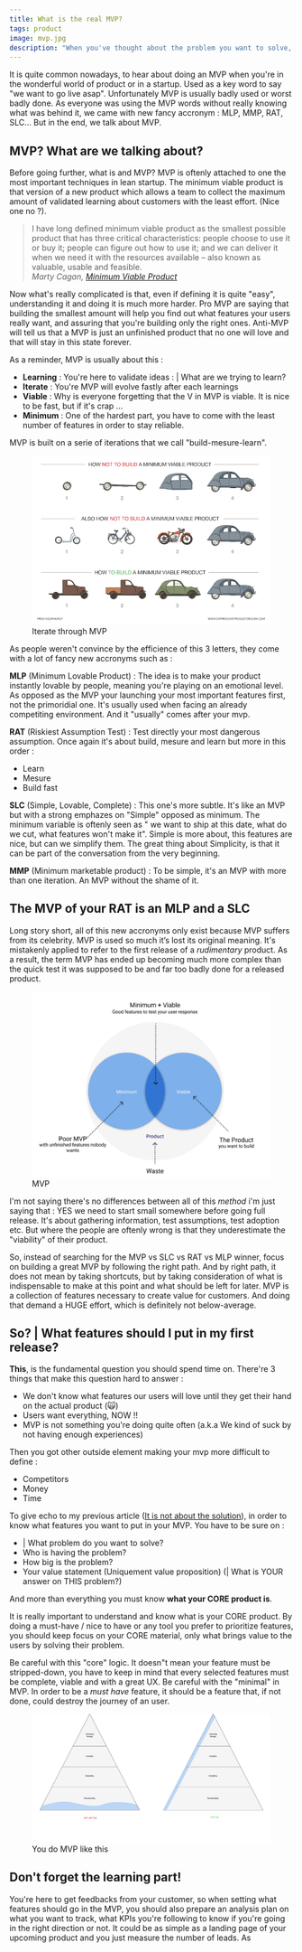 ```yaml
---
title: What is the real MVP?
tags: product
image: mvp.jpg
description: "When you've thought about the problem you want to solve, that your solution is designed, that your idea is validated that your long term strategy is set. Now it's time to develop and launch your product, but what do you launch? | What features would you choose first? Small story about MVP"
---
```

<p class="lead">
   It is quite common nowadays, to hear about doing an MVP when you're in the wonderful world of product or in a startup. Used as a key word to say "we want to go live asap". Unfortunately MVP is usually badly used or worst badly done. As everyone was using the MVP words without really knowing what was behind it, we came with new fancy accronym : MLP, MMP, RAT, SLC... But in the end, we talk about MVP.  
</p>

## MVP? What are we talking about?

Before going further, what is and MVP? MVP is oftenly attached to one the most important techniques in lean startup. The minimum viable product is that version of a new product which allows a team to collect the maximum amount of validated learning about customers with the least effort. (Nice one no ?).  

<blockquote cite="Marty Cagan">
    I have long defined minimum viable product as the smallest possible product that has three critical characteristics: people choose to use it or buy it; people can figure out how to use it; and we can deliver it when we need it with the resources available – also known as valuable, usable and feasible.<br />
    <cite>Marty Cagan, <a href="https://svpg.com/minimum-viable-product/">Minimum Viable Product</a></cite>
</blockquote>

Now what's really complicated is that, even if defining it is quite "easy", understanding it and doing it is much more harder. 
Pro MVP are saying that building the smallest amount will help you find out what features your users really want, and assuring that you're building only the right ones. Anti-MVP will tell us that a MVP is just an unfinished product that no one will love and that will stay in this state forever. 

As a reminder, MVP is usually about this : 
* __Learning__ : You're here to validate ideas : | What are we trying to learn?
* __Iterate__ : You're MVP will evolve fastly after each learnings
* __Viable__ : Why is everyone forgetting that the V in MVP is viable. It is nice to be fast, but if it's crap ...
* __Minimum__ : One of the hardest part, you have to come with the least number of features in order to stay reliable. 

MVP is built on a serie of iterations that we call "build-mesure-learn". 

<figure class="extent">
    <img src="mvp-metaphor.png" data-zoomable />
    <figcaption>Iterate through MVP</figcaption>
</figure>

As people weren't convince by the efficience of this 3 letters, they come with a lot of fancy new accronyms such as : 

__MLP__ (Minimum Lovable Product) : The idea is to make your product instantly lovable by people, meaning you're playing on an emotional level. As opposed as the MVP your launching your most important features first, not the primoridial one. It's usually used when facing an already competiting environment. And it "usually" comes after your mvp. 

__RAT__ (Riskiest Assumption Test) : Test directly your most dangerous assumption. Once again it's about build, mesure and learn but more in this order : 
* Learn
* Mesure
* Build fast

__SLC__ (Simple, Lovable, Complete) : This one's more subtle. It's like an MVP but with a strong emphazes on "Simple" opposed as minimum. The minimum variable is oftenly seen as " we want to ship at this date, what do we cut, what features won't make it". Simple is more about, this features are nice, but can we simplify them. The great thing about Simplicity, is that it can be part of the conversation from the very beginning.

__MMP__ (Minimum marketable product) : To be simple, it's an MVP with more than one iteration. An MVP without the shame of it. 

## The MVP of your RAT is an MLP and a SLC

Long story short, all of this new accronyms only exist because MVP suffers from its celebrity. MVP is used so much it’s lost its original meaning. It's mistakenly applied to refer to the first release of a *rudimentary* product. As a result, the term MVP has ended up becoming much more complex than the quick test it was supposed to be and far too badly done for a released product. 

<figure class="extent">
    <img src="mvp-circle.jpg" data-zoomable />
    <figcaption>MVP</figcaption>
</figure>

I'm not saying there's no differences between all of this _method_ i'm just saying that : YES we need to start small somewhere before going full release. It's about gathering information, test assumptions, test adoption etc. But where the people are oftenly wrong is that they underestimate the "viability" of their product. 

So, instead of searching for the MVP vs SLC vs RAT vs MLP winner, focus on building a great MVP by following the right path. And by right path, it does not mean by taking shortcuts, but by taking consideration of what is indispensable to make at this point and what should be left for later. MVP is a collection of features necessary to create value for customers. And doing that demand a HUGE effort, which is definitely not below-average. 


## So? | What features should I put in my first release?

__This__, is the fundamental question you should spend time on. There're 3 things that make this question hard to answer : 
* We don't know what features our users will love until they get their hand on the actual product (🙀)
* Users want everything, NOW !! 
* MVP is not something you're doing quite often (a.k.a We kind of suck by not having enough experiences)

Then you got other outside element making your mvp more difficult to define : 
* Competitors
* Money
* Time 

To give echo to my previous article ([It is not about the solution](https://www.julien-brionne.fr/posts/it-is-not-about-the-solution/)), in order to know what features you want to put in your MVP. 
You have to be sure on :
* | What problem do you want to solve?
* Who is having the problem? 
* How big is the problem? 
* Your value statement (Uniquement value proposition) (| What is YOUR answer on THIS problem?)

And more than everything you must know __what your CORE product is__.

It is really important to understand and know what is your CORE product. By doing a must-have / nice to have or any tool you prefer to prioritize features, you should keep focus on your CORE material, only what brings value to the users by solving their problem. 

Be careful with this "core" logic. It doesn"t mean your feature must be stripped-down, you have to keep in mind that every selected features must be complete, viable and with a great UX. Be careful with the "minimal" in MVP. 
In order to be a *must have* feature, it should be a feature that, if not done, could destroy the journey of an user. 

<figure class="extent">
    <img src="mvp-rightway.jpg" data-zoomable />
    <figcaption>You do MVP like this</figcaption>
</figure>

## Don't forget the learning part! 

You're here to get feedbacks from your customer, so when setting what features should go in the MVP, you should also prepare an analysis plan on what you want to track, what KPIs you're following to know if you're going in the right direction or not. It could be as simple as a landing page of your upcoming product and you just measure the number of leads. As














